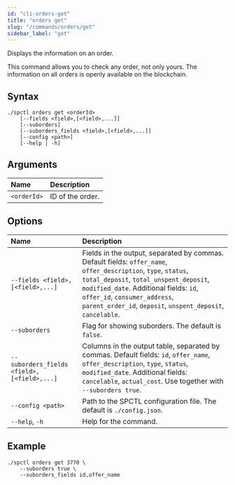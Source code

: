 ```yaml
---
id: "cli-orders-get"
title: "orders get"
slug: "/commands/orders/get"
sidebar_label: "get"
---
```


Displays the information on an <a id="order"><span className="dashed-underline">order</span></a>.

This command allows you to check any order, not only yours. The information on all orders is openly available on the blockchain.

## Syntax

```
./spctl orders get <orderId>
    [--fields <field>,[<field>,...]]
    [--suborders]
    [--suborders_fields <field>,[<field>,...]]
    [--config <path>]
    [--help | -h]
```

## Arguments

| **Name** | **Description** |
| :- | :- |
| `<orderId>` | ID of the order. |

## Options

| <div style={{width:355}}>**Name**</div> | **Description** |
| :- | :- |
| `--fields <field>,[<field>,...]` | Fields in the output, separated by commas. Default fields: `offer_name`, `offer_description`, `type`, `status`, `total_deposit`, `total_unspent_deposit`, `modified_date`. Additional fields: `id`, `offer_id`, `consumer_address`, `parent_order_id`, `deposit`, `unspent_deposit`, `cancelable`. |
| `--suborders` | Flag for showing suborders. The default is `false`. |
| `--suborders_fields <field>,[<field>,...]` | Columns in the output table, separated by commas. Default fields: `id`, `offer_name`, `offer_description`, `type`, `status`, `modified_date`. Additional fields: `cancelable`, `actual_cost`. Use together with `--suborders true`. |
| `--config <path>` | Path to the SPCTL configuration file. The default is `./config.json`. |
| `--help`, `-h` | Help for the command. |

## Example

```
./spctl orders get 3770 \
    --suborders true \
    --suborders_fields id,offer_name
```